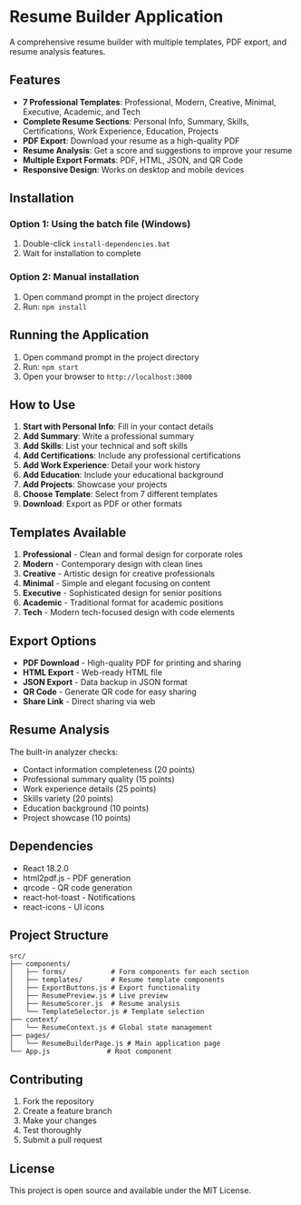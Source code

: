 # Resume Builder Application

A comprehensive resume builder with multiple templates, PDF export, and resume analysis features.

## Features

- **7 Professional Templates**: Professional, Modern, Creative, Minimal, Executive, Academic, and Tech
- **Complete Resume Sections**: Personal Info, Summary, Skills, Certifications, Work Experience, Education, Projects
- **PDF Export**: Download your resume as a high-quality PDF
- **Resume Analysis**: Get a score and suggestions to improve your resume
- **Multiple Export Formats**: PDF, HTML, JSON, and QR Code
- **Responsive Design**: Works on desktop and mobile devices

## Installation

### Option 1: Using the batch file (Windows)
1. Double-click `install-dependencies.bat`
2. Wait for installation to complete

### Option 2: Manual installation
1. Open command prompt in the project directory
2. Run: `npm install`

## Running the Application

1. Open command prompt in the project directory
2. Run: `npm start`
3. Open your browser to `http://localhost:3000`

## How to Use

1. **Start with Personal Info**: Fill in your contact details
2. **Add Summary**: Write a professional summary
3. **Add Skills**: List your technical and soft skills
4. **Add Certifications**: Include any professional certifications
5. **Add Work Experience**: Detail your work history
6. **Add Education**: Include your educational background
7. **Add Projects**: Showcase your projects
8. **Choose Template**: Select from 7 different templates
9. **Download**: Export as PDF or other formats

## Templates Available

1. **Professional** - Clean and formal design for corporate roles
2. **Modern** - Contemporary design with clean lines
3. **Creative** - Artistic design for creative professionals
4. **Minimal** - Simple and elegant focusing on content
5. **Executive** - Sophisticated design for senior positions
6. **Academic** - Traditional format for academic positions
7. **Tech** - Modern tech-focused design with code elements

## Export Options

- **PDF Download** - High-quality PDF for printing and sharing
- **HTML Export** - Web-ready HTML file
- **JSON Export** - Data backup in JSON format
- **QR Code** - Generate QR code for easy sharing
- **Share Link** - Direct sharing via web

## Resume Analysis

The built-in analyzer checks:
- Contact information completeness (20 points)
- Professional summary quality (15 points)
- Work experience details (25 points)
- Skills variety (20 points)
- Education background (10 points)
- Project showcase (10 points)

## Dependencies

- React 18.2.0
- html2pdf.js - PDF generation
- qrcode - QR code generation
- react-hot-toast - Notifications
- react-icons - UI icons

## Project Structure

```
src/
├── components/
│   ├── forms/           # Form components for each section
│   ├── templates/       # Resume template components
│   ├── ExportButtons.js # Export functionality
│   ├── ResumePreview.js # Live preview
│   ├── ResumeScorer.js  # Resume analysis
│   └── TemplateSelector.js # Template selection
├── context/
│   └── ResumeContext.js # Global state management
├── pages/
│   └── ResumeBuilderPage.js # Main application page
└── App.js              # Root component
```

## Contributing

1. Fork the repository
2. Create a feature branch
3. Make your changes
4. Test thoroughly
5. Submit a pull request

## License

This project is open source and available under the MIT License.